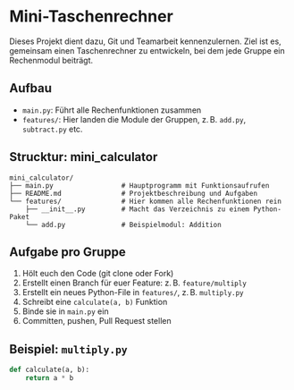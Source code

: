 # Mini-Taschenrechner

Dieses Projekt dient dazu, Git und Teamarbeit kennenzulernen. Ziel ist es, gemeinsam einen Taschenrechner zu entwickeln, bei dem jede Gruppe ein Rechenmodul beiträgt.

## Aufbau
- `main.py`: Führt alle Rechenfunktionen zusammen
- `features/`: Hier landen die Module der Gruppen, z. B. `add.py`, `subtract.py` etc.

## Strucktur: mini_calculator
```
mini_calculator/
├── main.py                 # Hauptprogramm mit Funktionsaufrufen
├── README.md               # Projektbeschreibung und Aufgaben
└── features/               # Hier kommen alle Rechenfunktionen rein
    ├── __init__.py         # Macht das Verzeichnis zu einem Python-Paket
    └── add.py              # Beispielmodul: Addition
```
## Aufgabe pro Gruppe
1. Hölt euch den Code (git clone oder Fork)
2. Erstellt einen Branch für euer Feature: z. B. `feature/multiply`
3. Erstellt ein neues Python-File in `features/`, z. B. `multiply.py`
4. Schreibt eine `calculate(a, b)` Funktion
5. Binde sie in `main.py` ein
6. Committen, pushen, Pull Request stellen

## Beispiel: `multiply.py`
```python
def calculate(a, b):
    return a * b